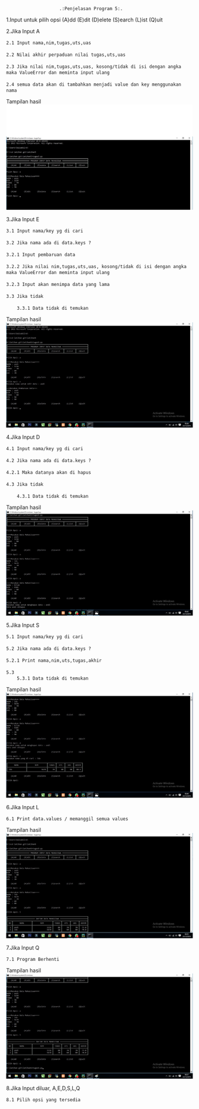 						.:Penjelasan Program 5:.

 1.Input untuk pilih opsi 
(A)dd (E)dit (D)elete (S)earch (L)ist (Q)uit 

 2.Jika Input A
 
	2.1 Input nama,nim,tugas,uts,uas
	
	2.2 Nilai akhir perpaduan nilai tugas,uts,uas
	
	2.3 Jika nilai nim,tugas,uts,uas, kosong/tidak di isi dengan angka maka ValueError dan meminta input ulang
	
	2.4 semua data akan di tambahkan menjadi value dan key menggunakan nama
Tampilan hasil
![](screenshot1.jpg)

3.Jika Input E

	3.1 Input nama/key yg di cari
	
	3.2 Jika nama ada di data.keys ?
	
	3.2.1 Input pembaruan data
	
	3.2.2 Jika nilai nim,tugas,uts,uas, kosong/tidak di isi dengan angka maka ValueError dan meminta input ulang
	
	3.2.3 Input akan menimpa data yang lama

	3.3 Jika tidak 
	
		3.3.1 Data tidak di temukan
Tampilan hasil
![](screenshot2.jpg)


4.Jika Input D

	4.1 Input nama/key yg di cari
	
	4.2 Jika nama ada di data.keys ?
	
	4.2.1 Maka datanya akan di hapus

	4.3 Jika tidak 
	
		4.3.1 Data tidak di temukan
Tampilan hasil
![](screenshot3.jpg)

5.Jika Input S

	5.1 Input nama/key yg di cari
	
	5.2 Jika nama ada di data.keys ?
	
	5.2.1 Print nama,nim,uts,tugas,akhir

	5.3 
		5.3.1 Data tidak di temukan
		
Tampilan hasil
![](screenshot4.jpg)

6.Jika Input L

	6.1 Print data.values / memanggil semua values

Tampilan hasil
![](screenshot5.jpg)

7.Jika Input Q

	7.1 Program Berhenti
	
Tampilan hasil
![](screenshot6.jpg)

8.Jika Input diluar, A,E,D,S,L,Q

	8.1 Pilih opsi yang tersedia
